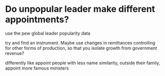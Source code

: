 # Do unpopular leader make different appointments?

use the pew global leader popularity data

try and find an instrument. Maybe use changes in remittances controlling for other forms of production, so that you isolate growth from government revenue?

differently like appoint people with less name similarity, outside their family, appoint more famous ministers
